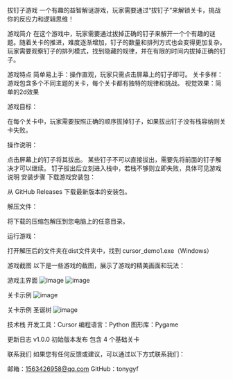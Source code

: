 拔钉子游戏
一个有趣的益智解谜游戏，玩家需要通过“拔钉子”来解锁关卡，挑战你的反应力和逻辑思维！

游戏简介
在这个游戏中，玩家需要通过拔掉正确的钉子来解开一个个有趣的谜题。随着关卡的推进，难度逐渐增加，钉子的数量和排列方式也会变得更加复杂。玩家需要观察钉子的排列模式，找到隐藏的规律，并在有限的时间内拔掉正确的钉子。

游戏特点
简单易上手：操作直观，玩家只需点击屏幕上的钉子即可。
关卡多样：游戏包含多个不同主题的关卡，每个关卡都有独特的规律和挑战。
视觉效果：简单的2d效果


游戏目标：

在每个关卡中，玩家需要按照正确的顺序拔掉钉子，如果拔出钉子没有栈容纳则关卡失败。

操作说明：

点击屏幕上的钉子将其拔出。
某些钉子不可以直接拔出，需要先将前面的钉子解决才可以继续。
钉子拔出后立刻进入栈中，若栈不够则立即失败，具体可见游戏说明
安装步骤
下载游戏安装包：

从 GitHub Releases 下载最新版本的安装包。

解压文件：

将下载的压缩包解压到您电脑上的任意目录。

运行游戏：

打开解压后的文件夹在dist文件夹中，找到 cursor_demo1.exe（Windows）

游戏截图
以下是一些游戏的截图，展示了游戏的精美画面和玩法：

游戏主界面
![image](https://github.com/user-attachments/assets/f3b7c8e8-5dc6-4a93-bf82-db5d13ba7a44)
![image](https://github.com/user-attachments/assets/07ab13e5-5112-44fd-a571-dcfaa6c7776a)



关卡示例
![image](https://github.com/user-attachments/assets/7ff552f8-cc9e-4e81-96e1-c42255bdded0)

关卡示例
圣诞树
![image](https://github.com/user-attachments/assets/1561d170-b13e-4372-9eaa-006a7b2b778d)

技术栈
开发工具：Cursor
编程语言：Python
图形库：Pygame 

更新日志
v1.0.0
初始版本发布
包含 4 个基础关卡

联系我们
如果您有任何反馈或建议，可以通过以下方式联系我们：

邮箱：1563426958@qq.com
GitHub：tonygyf
